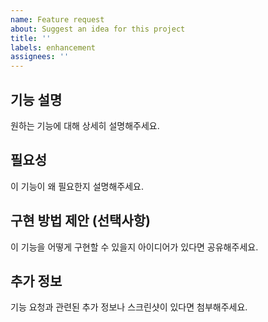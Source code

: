 ```yaml
---
name: Feature request
about: Suggest an idea for this project
title: ''
labels: enhancement
assignees: ''
---
```


## 기능 설명
원하는 기능에 대해 상세히 설명해주세요.

## 필요성
이 기능이 왜 필요한지 설명해주세요.

## 구현 방법 제안 (선택사항)
이 기능을 어떻게 구현할 수 있을지 아이디어가 있다면 공유해주세요.

## 추가 정보
기능 요청과 관련된 추가 정보나 스크린샷이 있다면 첨부해주세요.
